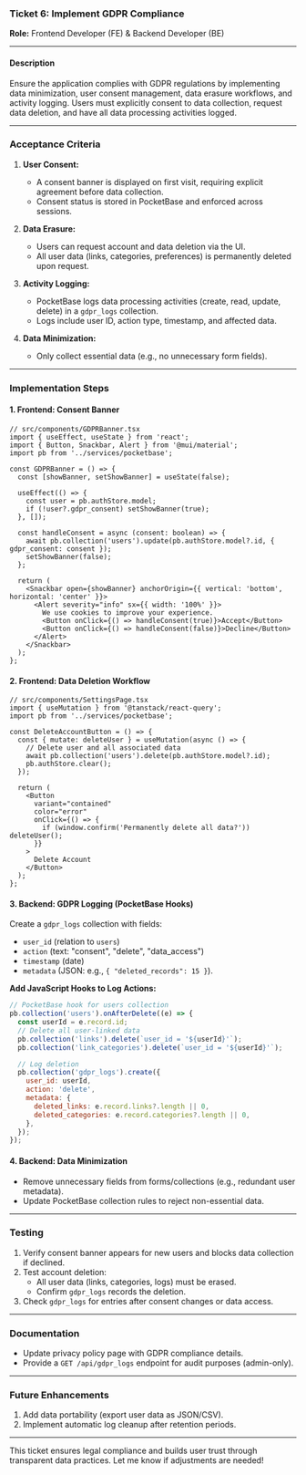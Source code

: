 ### **Ticket 6: Implement GDPR Compliance**  
**Role:** Frontend Developer (FE) & Backend Developer (BE)  

---

#### **Description**  
Ensure the application complies with GDPR regulations by implementing data minimization, user consent management, data erasure workflows, and activity logging. Users must explicitly consent to data collection, request data deletion, and have all data processing activities logged.  

---

### **Acceptance Criteria**  
1. **User Consent:**  
   - A consent banner is displayed on first visit, requiring explicit agreement before data collection.  
   - Consent status is stored in PocketBase and enforced across sessions.  

2. **Data Erasure:**  
   - Users can request account and data deletion via the UI.  
   - All user data (links, categories, preferences) is permanently deleted upon request.  

3. **Activity Logging:**  
   - PocketBase logs data processing activities (create, read, update, delete) in a `gdpr_logs` collection.  
   - Logs include user ID, action type, timestamp, and affected data.  

4. **Data Minimization:**  
   - Only collect essential data (e.g., no unnecessary form fields).  

---

### **Implementation Steps**  

#### **1. Frontend: Consent Banner**  
```tsx  
// src/components/GDPRBanner.tsx  
import { useEffect, useState } from 'react';  
import { Button, Snackbar, Alert } from '@mui/material';  
import pb from '../services/pocketbase';  

const GDPRBanner = () => {  
  const [showBanner, setShowBanner] = useState(false);  

  useEffect(() => {  
    const user = pb.authStore.model;  
    if (!user?.gdpr_consent) setShowBanner(true);  
  }, []);  

  const handleConsent = async (consent: boolean) => {  
    await pb.collection('users').update(pb.authStore.model?.id, { gdpr_consent: consent });  
    setShowBanner(false);  
  };  

  return (  
    <Snackbar open={showBanner} anchorOrigin={{ vertical: 'bottom', horizontal: 'center' }}>  
      <Alert severity="info" sx={{ width: '100%' }}>  
        We use cookies to improve your experience.  
        <Button onClick={() => handleConsent(true)}>Accept</Button>  
        <Button onClick={() => handleConsent(false)}>Decline</Button>  
      </Alert>  
    </Snackbar>  
  );  
};  
```  

#### **2. Frontend: Data Deletion Workflow**  
```tsx  
// src/components/SettingsPage.tsx  
import { useMutation } from '@tanstack/react-query';  
import pb from '../services/pocketbase';  

const DeleteAccountButton = () => {  
  const { mutate: deleteUser } = useMutation(async () => {  
    // Delete user and all associated data  
    await pb.collection('users').delete(pb.authStore.model?.id);  
    pb.authStore.clear();  
  });  

  return (  
    <Button  
      variant="contained"  
      color="error"  
      onClick={() => {  
        if (window.confirm('Permanently delete all data?')) deleteUser();  
      }}  
    >  
      Delete Account  
    </Button>  
  );  
};  
```  

#### **3. Backend: GDPR Logging (PocketBase Hooks)**  
Create a `gdpr_logs` collection with fields:  
- `user_id` (relation to `users`)  
- `action` (text: "consent", "delete", "data_access")  
- `timestamp` (date)  
- `metadata` (JSON: e.g., `{ "deleted_records": 15 }`).  

**Add JavaScript Hooks to Log Actions:**  
```js  
// PocketBase hook for users collection  
pb.collection('users').onAfterDelete((e) => {  
  const userId = e.record.id;  
  // Delete all user-linked data  
  pb.collection('links').delete(`user_id = '${userId}'`);  
  pb.collection('link_categories').delete(`user_id = '${userId}'`);  

  // Log deletion  
  pb.collection('gdpr_logs').create({  
    user_id: userId,  
    action: 'delete',  
    metadata: {  
      deleted_links: e.record.links?.length || 0,  
      deleted_categories: e.record.categories?.length || 0,  
    },  
  });  
});  
```  

#### **4. Backend: Data Minimization**  
- Remove unnecessary fields from forms/collections (e.g., redundant user metadata).  
- Update PocketBase collection rules to reject non-essential data.  

---

### **Testing**  
1. Verify consent banner appears for new users and blocks data collection if declined.  
2. Test account deletion:  
   - All user data (links, categories, logs) must be erased.  
   - Confirm `gdpr_logs` records the deletion.  
3. Check `gdpr_logs` for entries after consent changes or data access.  

---

### **Documentation**  
- Update privacy policy page with GDPR compliance details.  
- Provide a `GET /api/gdpr_logs` endpoint for audit purposes (admin-only).  

---

### **Future Enhancements**  
1. Add data portability (export user data as JSON/CSV).  
2. Implement automatic log cleanup after retention periods.  

---

This ticket ensures legal compliance and builds user trust through transparent data practices. Let me know if adjustments are needed!
